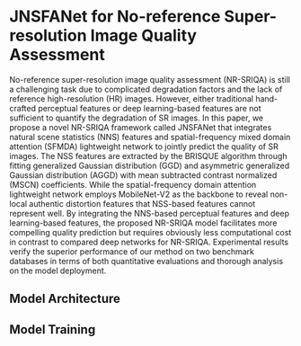 # JNSFANet for No-reference Super-resolution Image Quality Assessment
No-reference super-resolution image quality assessment (NR-SRIQA) is still a challenging task due to complicated degradation factors and the lack of reference high-resolution (HR) images. However, either traditional hand-crafted perceptual features or deep learning-based features are not sufficient to quantify the degradation of SR images. In this paper, we propose a novel NR-SRIQA framework called JNSFANet that integrates natural scene statistics (NNS) features and spatial-frequency mixed domain attention (SFMDA) lightweight network to jointly predict the quality of SR images. The NSS features are extracted by the BRISQUE algorithm through fitting generalized Gaussian distribution (GGD) and asymmetric generalized Gaussian distribution (AGGD) with mean subtracted contrast normalized (MSCN) coefficients. While the spatial-frequency domain attention lightweight network employs MobileNet-V2 as the backbone to reveal non-local authentic distortion features that NSS-based features cannot represent well. By integrating the NNS-based perceptual features and deep learning-based features, the proposed NR-SRIQA model facilitates more compelling quality prediction but requires obviously less computational cost in contrast to compared deep networks for NR-SRIQA. Experimental results verify the superior performance of our method on two benchmark databases in terms of both quantitative evaluations and thorough analysis on the model deployment.

## Model Architecture

## Model Training
